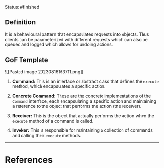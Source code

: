 Status: #finished 
## Definition 
It is a behavioural pattern that encapsulates requests into objects. Thus clients can be parameterized with different requests which can also be queued and logged which allows for undoing actions.  
## GoF Template
![[Pasted image 20230816163711.png]]
1. **Command:** This is an interface or abstract class that defines the `execute` method, which encapsulates a specific action.
    
2. **Concrete Command:** These are the concrete implementations of the `Command` interface, each encapsulating a specific action and maintaining a reference to the object that performs the action (the receiver).
    
3. **Receiver:** This is the object that actually performs the action when the `execute` method of a command is called.
    
4. **Invoker:** This is responsible for maintaining a collection of commands and calling their `execute` methods.





---
# References
